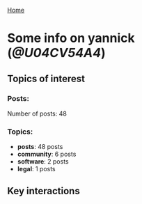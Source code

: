 [Home](https://kelu124.github.io/echommunity/)

# Some info on __yannick__ (_@U04CV54A4_)


## Topics of interest

### Posts: 

Number of posts: 48

### Topics:

* __posts__: 48 posts
* __community__: 6 posts
* __software__: 2 posts
* __legal__: 1 posts

## Key interactions 

